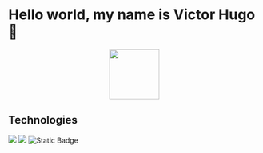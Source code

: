 # Hello world, my name is Victor Hugo 👋


<div id="header" align="center">
  <img src="https://media.giphy.com/media/M9gbBd9nbDrOTu1Mqx/giphy.gif" width="100"/>
</div>
<h2>Technologies</h2>
<img src="https://img.shields.io/badge/JavaScript-F7DF1E?style=for-the-badge&logo=javascript&logoColor=white&labelColor=101010"/>
<img src="https://img.shields.io/badge/Node.JS-339933?style=for-the-badge&logo=nodedotjs&logoColor=white&labelColor=101010">
<img alt="Static Badge" src="https://img.shields.io/badge/Python-yellow?style=for-the-badge&logo=python&logoColor=white&labelColor=007396&color=yellow">

